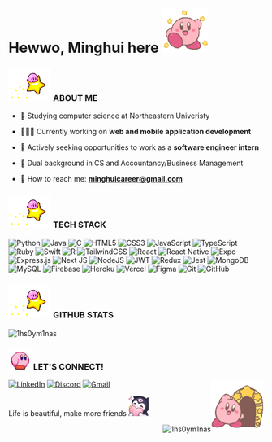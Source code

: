 <h1> Hewwo, Minghui here <img src='hi.gif' width=90 height=90 /></h1>

### <img src= 'star.gif' /> ABOUT ME
- 📖 Studying computer science at Northeastern Univeristy

- 👩🏻‍💻 Currently working on **web and mobile application development**

- 🤝 Actively seeking opportunities to work as a **software engineer intern**

- 🎨 Dual background in CS and Accountancy/Business Management

- 📧 How to reach me: **minghuicareer@gmail.com**

### <img src= 'star.gif' /> TECH STACK
![Python](https://img.shields.io/badge/python-3670A0?style=for-the-badge&logo=python&logoColor=ffdd54)
![Java](https://img.shields.io/badge/java-%23ED8B00.svg?style=for-the-badge&logo=openjdk&logoColor=white)
![C](https://img.shields.io/badge/c-%2300599C.svg?style=for-the-badge&logo=c&logoColor=white)
![HTML5](https://img.shields.io/badge/html5-%23E34F26.svg?style=for-the-badge&logo=html5&logoColor=white)
![CSS3](https://img.shields.io/badge/css3-%231572B6.svg?style=for-the-badge&logo=css3&logoColor=white)
![JavaScript](https://img.shields.io/badge/javascript-%23323330.svg?style=for-the-badge&logo=javascript&logoColor=%23F7DF1E)
![TypeScript](https://img.shields.io/badge/typescript-%23007ACC.svg?style=for-the-badge&logo=typescript&logoColor=white)
![Ruby](https://img.shields.io/badge/ruby-%23CC342D.svg?style=for-the-badge&logo=ruby&logoColor=white)
![Swift](https://img.shields.io/badge/swift-F54A2A?style=for-the-badge&logo=swift&logoColor=white)
![R](https://img.shields.io/badge/r-%23276DC3.svg?style=for-the-badge&logo=r&logoColor=white)
![TailwindCSS](https://img.shields.io/badge/tailwindcss-%2338B2AC.svg?style=for-the-badge&logo=tailwind-css&logoColor=white)
![React](https://img.shields.io/badge/react-%2320232a.svg?style=for-the-badge&logo=react&logoColor=%2361DAFB)
![React Native](https://img.shields.io/badge/react_native-%2320232a.svg?style=for-the-badge&logo=react&logoColor=%2361DAFB)
![Expo](https://img.shields.io/badge/expo-1C1E24?style=for-the-badge&logo=expo&logoColor=#D04A37)
![Express.js](https://img.shields.io/badge/express.js-%23404d59.svg?style=for-the-badge&logo=express&logoColor=%2361DAFB)
![Next JS](https://img.shields.io/badge/Next-black?style=for-the-badge&logo=next.js&logoColor=white)
![NodeJS](https://img.shields.io/badge/node.js-6DA55F?style=for-the-badge&logo=node.js&logoColor=white)
![JWT](https://img.shields.io/badge/JWT-black?style=for-the-badge&logo=JSON%20web%20tokens)
![Redux](https://img.shields.io/badge/redux-%23593d88.svg?style=for-the-badge&logo=redux&logoColor=white)
![Jest](https://img.shields.io/badge/-jest-%23C21325?style=for-the-badge&logo=jest&logoColor=white)
![MongoDB](https://img.shields.io/badge/MongoDB-%234ea94b.svg?style=for-the-badge&logo=mongodb&logoColor=white)
![MySQL](https://img.shields.io/badge/mysql-4479A1.svg?style=for-the-badge&logo=mysql&logoColor=white)
![Firebase](https://img.shields.io/badge/firebase-a08021?style=for-the-badge&logo=firebase&logoColor=ffcd34)
![Heroku](https://img.shields.io/badge/heroku-%23430098.svg?style=for-the-badge&logo=heroku&logoColor=white)
![Vercel](https://img.shields.io/badge/vercel-%23000000.svg?style=for-the-badge&logo=vercel&logoColor=white)
![Figma](https://img.shields.io/badge/figma-%23F24E1E.svg?style=for-the-badge&logo=figma&logoColor=white)
![Git](https://img.shields.io/badge/git-%23F05033.svg?style=for-the-badge&logo=git&logoColor=white)
![GitHub](https://img.shields.io/badge/github-%23121011.svg?style=for-the-badge&logo=github&logoColor=white)

### <img src= 'star.gif' /> GITHUB STATS

<!-- <p><img align="left" src="https://github-readme-stats.vercel.app/api/top-langs?username=1hs0ym1nas&show_icons=true&locale=en&layout=compact" alt="1hs0ym1nas" /></p> -->
<p><img align="center" src="https://github-readme-streak-stats.herokuapp.com/?user=1hs0ym1nas&" alt="1hs0ym1nas" /></p>
<!-- [![GitHub Streak](https://github-readme-streak-stats.herokuapp.com?user=1hs0ym1nas&theme=transparent&hide_border=true)](https://git.io/streak-stats) -->
<!-- <a href="https://git.io/streak-stats"><img src="https://github-readme-streak-stats.herokuapp.com?user=1hs0ym1nas&theme=transparent&hide_border=true"/></a> -->


###  <img src= 'walk.gif' width=45 height=40 />  LET'S CONNECT!

[![LinkedIn](https://img.shields.io/badge/-my_linkedin-%230077B5.svg?style=for-the-badge&logo=linkedin&logoColor=white)](https://www.linkedin.com/in/minghui-xu-monica/)
[![Discord](https://img.shields.io/badge/-my_Discord-%235865F2.svg?style=for-the-badge&logo=discord&logoColor=white)](discordapp.com/users/1hs0ym1nas)
[![Gmail](https://img.shields.io/badge/-Contact_via_Gmail-D14836?style=for-the-badge&logo=gmail&logoColor=white&color=df6da9)](mailto:minghuicareer@gmail.com)
<img align='right' src= 'bye.gif' width=105 height=100 />
<p> Life is beautiful, make more friends <img src= 'heartkuromi.png' width=40 height=40 /> </p>

<p align="right"> <img src="https://komarev.com/ghpvc/?username=1hs0ym1nas&label=visitors&color=f988be&style=flat" alt="1hs0ym1nas" />
</p>
